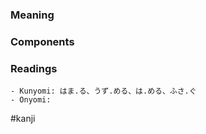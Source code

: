 ### Meaning



### Components



### Readings

```
- Kunyomi: はま.る、うず.める、は.める、ふさ.ぐ
- Onyomi: 
```

#kanji